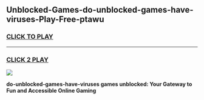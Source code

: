 
## Unblocked-Games-do-unblocked-games-have-viruses-Play-Free-ptawu
<h3>
<a href="https://premium76.site?title=do-unblocked-games-have-viruses&ref=17A">CLICK TO PLAY</a></h3>
<hr>

<h3>
<a href="https://premium76.site?title=do-unblocked-games-have-viruses&ref=17A">CLICK 2 PLAY</a>
  
</h3>

<a href="https://premium76.site?title=do-unblocked-games-have-viruses&ref=17A"><img src="https://clearcache.store/games.png"></a>


**do-unblocked-games-have-viruses games unblocked: Your Gateway to Fun and Accessible Online Gaming**
